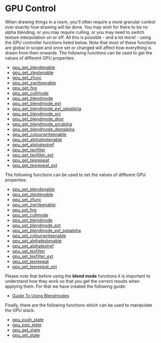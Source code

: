 # GPU Control

When drawing things in a room, you'll often require a more granular
control over exactly how drawing will be done. You may wish for there to
be no alpha blending, or you may require culling, or you may need to
switch texture interpolation on or off. All this is possible - and a lot
more! - using the GPU controller functions listed below. Note that most
of these functions are global in scope and once set or changed will
affect how everything is drawn from then onwards. The following
functions can be used to get the values of different GPU properties:

-   [gpu_get_blendenable](gpu_get_blendenable)
-   [gpu_get_ztestenable](gpu_get_ztestenable)
-   [gpu_get_zfunc](gpu_get_zfunc)
-   [gpu_get_zwriteenable](gpu_get_zwriteenable)
-   [gpu_get_fog](gpu_get_fog)
-   [gpu_get_cullmode](gpu_get_cullmode)
-   [gpu_get_blendmode](gpu_get_blendmode)
-   [gpu_get_blendmode_ext](gpu_get_blendmode_ext)
-   [gpu_get_blendmode_ext_sepalpha](gpu_get_blendmode_ext_sepalpha)
-   [gpu_get_blendmode_src](gpu_get_blendmode_src)
-   [gpu_get_blendmode_dest](gpu_get_blendmode_dest)
-   [gpu_get_blendmode_srcalpha](gpu_get_blendmode_srcalpha)
-   [gpu_get_blendmode_destalpha](gpu_get_blendmode_destalpha)
-   [gpu_get_colourwriteenable](gpu_get_colourwriteenable)
-   [gpu_get_alphatestenable](gpu_get_alphatestenable)
-   [gpu_get_alphatestref](gpu_get_alphatestref)
-   [gpu_get_texfilter](gpu_get_texfilter)
-   [gpu_get_texfilter_ext](gpu_get_texfilter_ext)
-   [gpu_get_texrepeat](gpu_get_texrepeat)
-   [gpu_get_texrepeat_ext](gpu_get_texrepeat_ext)

The following functions can be used to set the values of different GPU
properties:

-   [gpu_set_blendenable](gpu_set_blendenable)
-   [gpu_set_ztestenable](gpu_set_ztestenable)
-   [gpu_set_zfunc](gpu_set_zfunc)
-   [gpu_set_zwriteenable](gpu_set_zwriteenable)
-   [gpu_set_fog](gpu_set_fog)
-   [gpu_set_cullmode](gpu_set_cullmode)
-   [gpu_set_blendmode](gpu_set_blendmode)
-   [gpu_set_blendmode_ext](gpu_set_blendmode_ext)
-   [gpu_set_blendmode_ext_sepalpha](gpu_set_blendmode_ext_sepalpha)
-   [gpu_set_colourwriteenable](gpu_set_colourwriteenable)
-   [gpu_set_alphatestenable](gpu_set_alphatestenable)
-   [gpu_set_alphatestref](gpu_set_alphatestref)
-   [gpu_set_texfilter](gpu_set_texfilter)
-   [gpu_set_texfilter_ext](gpu_set_texfilter_ext)
-   [gpu_set_texrepeat](gpu_set_texrepeat)
-   [gpu_set_texrepeat_ext](gpu_set_texrepeat_ext)

Please note that before using the **blend mode** functions it is
important to understand how they work so that you get the correct
results when applying them. For that we have created the following
guide:

-   [Guide To Using
    Blendmodes](../../../../Additional_Information/Guide_To_Using_Blendmodes)

Finally, there are the following functions which can be used to
manipulate the GPU stack:

-   [gpu_push_state](gpu_push_state)
-   [gpu_pop_state](gpu_pop_state)
-   [gpu_get_state](gpu_get_state)
-   [gpu_set_state](gpu_set_state)
